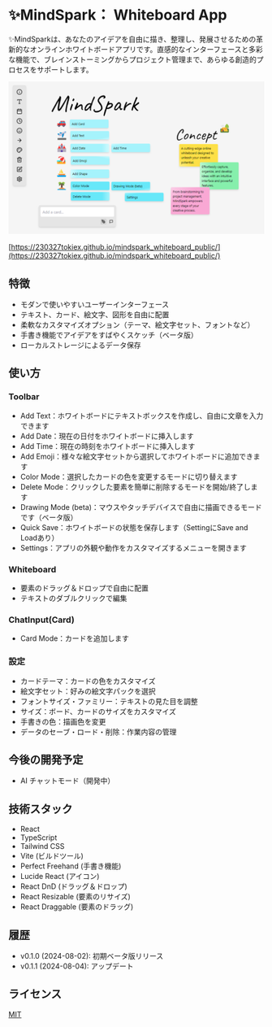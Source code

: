 # ✨MindSpark： Whiteboard App

✨MindSparkは、あなたのアイデアを自由に描き、整理し、発展させるための革新的なオンラインホワイトボードアプリです。直感的なインターフェースと多彩な機能で、ブレインストーミングからプロジェクト管理まで、あらゆる創造的プロセスをサポートします。


![MindSpark image](image.png)


[https://230327tokiex.github.io/mindspark_whiteboard_public/](https://230327tokiex.github.io/mindspark_whiteboard_public/)


## 特徴

- モダンで使いやすいユーザーインターフェース
- テキスト、カード、絵文字、図形を自由に配置
- 柔軟なカスタマイズオプション（テーマ、絵文字セット、フォントなど）
- 手書き機能でアイデアをすばやくスケッチ（ベータ版）
- ローカルストレージによるデータ保存


## 使い方

### Toolbar
- Add Text：ホワイトボードにテキストボックスを作成し、自由に文章を入力できます
- Add Date：現在の日付をホワイトボードに挿入します
- Add Time：現在の時刻をホワイトボードに挿入します
- Add Emoji：様々な絵文字セットから選択してホワイトボードに追加できます
- Color Mode：選択したカードの色を変更するモードに切り替えます
- Delete Mode：クリックした要素を簡単に削除するモードを開始/終了します
- Drawing Mode (beta)：マウスやタッチデバイスで自由に描画できるモードです（ベータ版）
- Quick Save：ホワイトボードの状態を保存します（SettingにSave and Loadあり）
- Settings：アプリの外観や動作をカスタマイズするメニューを開きます

### Whiteboard
- 要素のドラッグ＆ドロップで自由に配置
- テキストのダブルクリックで編集

### ChatInput(Card)

- Card Mode：カードを追加します


### 設定
- カードテーマ：カードの色をカスタマイズ
- 絵文字セット：好みの絵文字パックを選択
- フォントサイズ・ファミリー：テキストの見た目を調整
- サイズ：ボード、カードのサイズをカスタマイズ
- 手書きの色：描画色を変更
- データのセーブ・ロード・削除：作業内容の管理

## 今後の開発予定

- AI チャットモード（開発中）

## 技術スタック

- React
- TypeScript
- Tailwind CSS
- Vite (ビルドツール)
- Perfect Freehand (手書き機能)
- Lucide React (アイコン)
- React DnD (ドラッグ＆ドロップ)
- React Resizable (要素のリサイズ)
- React Draggable (要素のドラッグ)


## 履歴

- v0.1.0 (2024-08-02): 初期ベータ版リリース
- v0.1.1 (2024-08-04): アップデート


## ライセンス

[MIT](https://choosealicense.com/licenses/mit/)